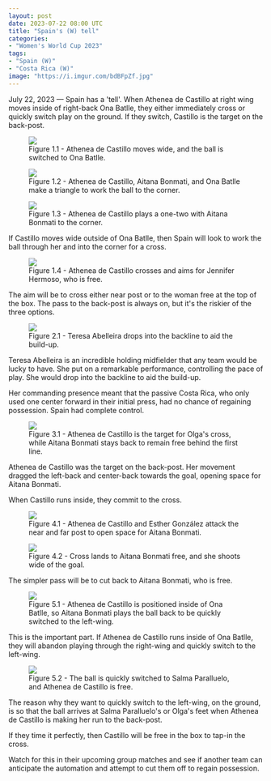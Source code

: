 ```yaml
---
layout: post
date: 2023-07-22 08:00 UTC
title: "Spain's (W) tell" 
categories:
- "Women's World Cup 2023"
tags:
- "Spain (W)"
- "Costa Rica (W)"
image: "https://i.imgur.com/bdBFpZf.jpg"
--- 
```


July 22, 2023 — Spain has a 'tell'. When Athenea de Castillo at right wing moves inside of right-back Ona Batlle, they either immediately cross or quickly switch play on the ground. If they switch, Castillo is the target on the back-post. 

<!---more--->

<figure>
    <img src="https://i.imgur.com/cKJIRBJ.jpg">
    <figcaption>Figure 1.1 - Athenea de Castillo moves wide, and the ball is switched to Ona Batlle.</figcaption>
</figure> 

<figure>
    <img src="https://i.imgur.com/FoXIHVf.jpg">
    <figcaption>Figure 1.2 - Athenea de Castillo, Aitana Bonmati, and Ona Batlle make a triangle to work the ball to the corner.</figcaption>
</figure> 

<figure>
    <img src="https://i.imgur.com/mab64Ss.jpg">
    <figcaption>Figure 1.3 - Athenea de Castillo plays a one-two with Aitana Bonmati to the corner.</figcaption>
</figure> 

If Castillo moves wide outside of Ona Batlle, then Spain will look to work the ball through her and into the corner for a cross. 

<figure>
    <img src="https://i.imgur.com/2lyHb3E.jpg">
    <figcaption>Figure 1.4 - Athenea de Castillo crosses and aims for Jennifer Hermoso, who is free.</figcaption>
</figure> 

The aim will be to cross either near post or to the woman free at the top of the box. The pass to the back-post is always on, but it's the riskier of the three options. 

<figure>
    <img src="https://i.imgur.com/0MM57Iy.jpg">
    <figcaption>Figure 2.1 - Teresa Abelleira drops into the backline to aid the build-up.</figcaption>
</figure> 

Teresa Abelleira is an incredible holding midfielder that any team would be lucky to have. She put on a remarkable performance, controlling the pace of play. She would drop into the backline to aid the build-up. 

Her commanding presence meant that the passive Costa Rica, who only used one center forward in their initial press, had no chance of regaining possession. Spain had complete control. 

<figure>
    <img src="https://i.imgur.com/1nUJw5S.jpg">
    <figcaption>Figure 3.1 - Athenea de Castillo is the target for Olga's cross, while Aitana Bonmati stays back to remain free behind the first line.</figcaption>
</figure> 

Athenea de Castillo was the target on the back-post. Her movement dragged the left-back and center-back towards the goal, opening space for Aitana Bonmati. 

When Castillo runs inside, they commit to the cross. 

<figure>
    <img src="https://i.imgur.com/Dq3v70U.jpg">
    <figcaption>Figure 4.1 - Athenea de Castillo and Esther González attack the near and far post to open space for Aitana Bonmati.</figcaption>
</figure> 

<figure>
    <img src="https://i.imgur.com/WID4yPX.jpg">
    <figcaption>Figure 4.2 - Cross lands to Aitana Bonmati free, and she shoots wide of the goal.</figcaption>
</figure> 

The simpler pass will be to cut back to Aitana Bonmati, who is free. 

<figure>
    <img src="https://i.imgur.com/bdBFpZf.jpg">
    <figcaption>Figure 5.1 - Athenea de Castillo is positioned inside of Ona Batlle, so Aitana Bonmati plays the ball back to be quickly switched to the left-wing.</figcaption>
</figure> 

This is the important part. If Athenea de Castillo runs inside of Ona Batlle, they will abandon playing through the right-wing and quickly switch to the left-wing. 

<figure>
    <img src="https://i.imgur.com/WbPwL7a.jpg">
    <figcaption>Figure 5.2 - The ball is quickly switched to Salma Paralluelo, and Athenea de Castillo is free.</figcaption>
</figure> 

The reason why they want to quickly switch to the left-wing, on the ground, is so that the ball arrives at Salma Paralluelo's or Olga's feet when Athenea de Castillo is making her run to the back-post.

If they time it perfectly, then Castillo will be free in the box to tap-in the cross. 

Watch for this in their upcoming group matches and see if another team can anticipate the automation and attempt to cut them off to regain possession.
